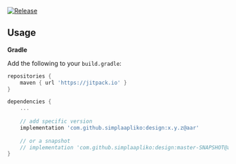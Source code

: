 [![Release](https://jitpack.io/v/simplaapliko/design.svg)](https://jitpack.io/#simplaapliko/design)

## Usage

**Gradle**

Add the following to your `build.gradle`:
```gradle
repositories {
    maven { url 'https://jitpack.io' }
}

dependencies {
    ...
    
    // add specific version
    implementation 'com.github.simplaapliko:design:x.y.z@aar'
    
    // or a snapshot
    // implementation 'com.github.simplaapliko:design:master-SNAPSHOT@aar'
}
```
